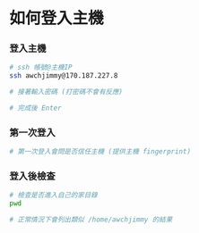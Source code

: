 # 如何登入主機

### 登入主機
```sh
# ssh 帳號@主機IP
ssh awchjimmy@170.187.227.8

# 接著輸入密碼 (打密碼不會有反應)

# 完成後 Enter

```

### 第一次登入
```sh
# 第一次登入會問是否信任主機 (提供主機 fingerprint)
```

### 登入後檢查
```sh
# 檢查是否進入自己的家目錄
pwd

# 正常情況下會列出類似 /home/awchjimmy 的結果
```
